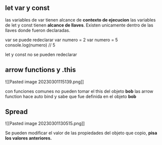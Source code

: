 ## let var y const

las variables de var tienen alcance de **contexto de ejecucion**
las variables de let y const tienen **alcance de llaves**. Existen unicamente dentro de las llaves donde fueron declaradas.

var se puede redeclarar
var numero = 2
var numero = 5
console.log(numero) // 5

let y const no se pueden redeclarar

## arrow functions y .this

![[Pasted image 20230301115139.png]]

con funciones comunes no pueden tomar el this del objeto **bob**
las arrow function hace auto bind y sabe que fue definida en el objeto **bob**


## Spread

![[Pasted image 20230301130515.png]]

Se pueden modificar el valor de las propiedades del objeto que copio, **pisa los valores anteriores.**